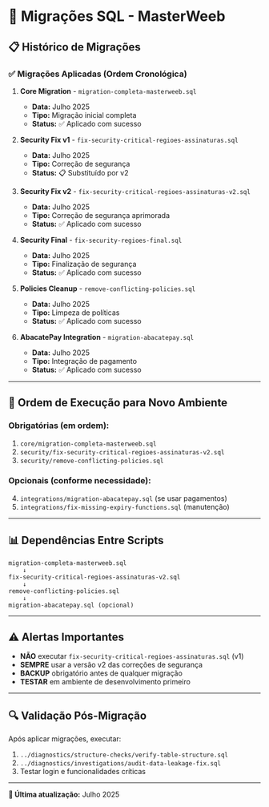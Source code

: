 # 🚀 Migrações SQL - MasterWeeb

## 📋 Histórico de Migrações

### ✅ Migrações Aplicadas (Ordem Cronológica)

1. **Core Migration** - `migration-completa-masterweeb.sql`
   - **Data:** Julho 2025
   - **Tipo:** Migração inicial completa
   - **Status:** ✅ Aplicado com sucesso

2. **Security Fix v1** - `fix-security-critical-regioes-assinaturas.sql`
   - **Data:** Julho 2025
   - **Tipo:** Correção de segurança
   - **Status:** 📋 Substituído por v2

3. **Security Fix v2** - `fix-security-critical-regioes-assinaturas-v2.sql`
   - **Data:** Julho 2025
   - **Tipo:** Correção de segurança aprimorada
   - **Status:** ✅ Aplicado com sucesso

4. **Security Final** - `fix-security-regioes-final.sql`
   - **Data:** Julho 2025
   - **Tipo:** Finalização de segurança
   - **Status:** ✅ Aplicado com sucesso

5. **Policies Cleanup** - `remove-conflicting-policies.sql`
   - **Data:** Julho 2025
   - **Tipo:** Limpeza de políticas
   - **Status:** ✅ Aplicado com sucesso

6. **AbacatePay Integration** - `migration-abacatepay.sql`
   - **Data:** Julho 2025
   - **Tipo:** Integração de pagamento
   - **Status:** ✅ Aplicado com sucesso

---

## 🔄 Ordem de Execução para Novo Ambiente

### Obrigatórias (em ordem):
1. `core/migration-completa-masterweeb.sql`
2. `security/fix-security-critical-regioes-assinaturas-v2.sql`
3. `security/remove-conflicting-policies.sql`

### Opcionais (conforme necessidade):
4. `integrations/migration-abacatepay.sql` (se usar pagamentos)
5. `integrations/fix-missing-expiry-functions.sql` (manutenção)

---

## 📊 Dependências Entre Scripts

```
migration-completa-masterweeb.sql
    ↓
fix-security-critical-regioes-assinaturas-v2.sql
    ↓
remove-conflicting-policies.sql
    ↓
migration-abacatepay.sql (opcional)
```

---

## ⚠️ Alertas Importantes

- **NÃO** executar `fix-security-critical-regioes-assinaturas.sql` (v1)
- **SEMPRE** usar a versão v2 das correções de segurança
- **BACKUP** obrigatório antes de qualquer migração
- **TESTAR** em ambiente de desenvolvimento primeiro

---

## 🔍 Validação Pós-Migração

Após aplicar migrações, executar:
1. `../diagnostics/structure-checks/verify-table-structure.sql`
2. `../diagnostics/investigations/audit-data-leakage-fix.sql`
3. Testar login e funcionalidades críticas

---

**📅 Última atualização:** Julho 2025